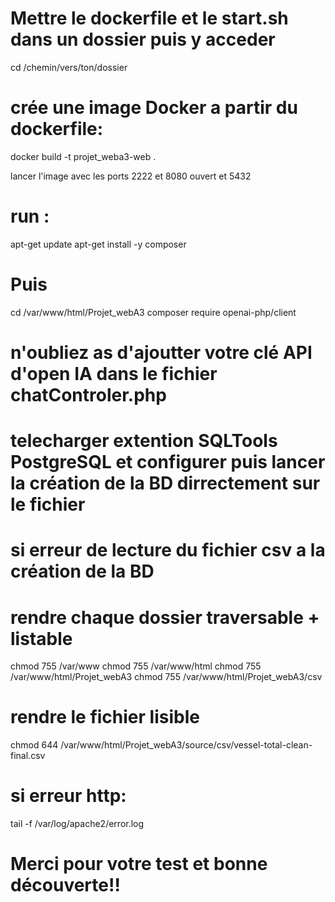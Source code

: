 # Mettre le dockerfile et le start.sh dans un dossier puis y acceder
 cd /chemin/vers/ton/dossier
# crée une image Docker a partir du dockerfile:

 docker build -t projet_weba3-web .

lancer l'image avec les ports 2222 et 8080 ouvert et 5432

# run : 

apt-get update
apt-get install -y composer

# Puis
cd /var/www/html/Projet_webA3
composer require openai-php/client

# n'oubliez as d'ajoutter votre clé API d'open IA dans le fichier chatControler.php

# telecharger extention SQLTools PostgreSQL et configurer puis lancer la création de la BD dirrectement sur le fichier

# si erreur de lecture du fichier csv a la création de la BD

# rendre chaque dossier traversable + listable
chmod 755 /var/www
chmod 755 /var/www/html
chmod 755 /var/www/html/Projet_webA3
chmod 755 /var/www/html/Projet_webA3/csv

# rendre le fichier lisible
chmod 644 /var/www/html/Projet_webA3/source/csv/vessel-total-clean-final.csv

# si erreur http:

tail -f /var/log/apache2/error.log

# Merci pour votre test et bonne découverte!!


